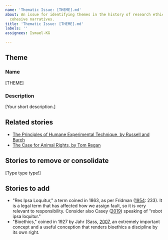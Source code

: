 ```yaml
---
name: 'Thematic Issue: [THEME].md'
about: An issue for identifying themes in the history of research ethics and creating
  cohesive narratives.
title: 'Thematic Issue: [THEME].md'
labels: ''
assignees: Ismael-KG

---
```


## Theme
### Name

<!-- Type the theme's name below and name the issue "Thematic Issue: [THEME]" where [THEME] is the name below. -->

[THEME]

### Description

<!-- Provide a short description about the theme. Consider questions such as "why is this theme particularly interesting?" "Are there enough stories for this to be a theme?" "Is this a new theme or one that has already emerged in The Timeline?" -->

[Your short description.]

## Related stories

<!-- Change the below, which is an example story related to the theme of "animal research ethics." -->

* [The Principles of Humane Experimental Technique, by Russell and Burch](https://github.com/Ismael-KG/A-History-of-Research-Ethics/blob/main/Stories/The%20Principles%20of%20Humane%20Experimental%20Technique%2C%20by%20Russell%20and%20Burch.md)
* [The Case for Animal Rights, by Tom Regan](https://github.com/Ismael-KG/A-History-of-Research-Ethics/blob/main/Published%20but%20needs%20improving/The%20Case%20for%20Animal%20Rights%2C%20by%20Tom%20Regan.md)

## Stories to remove or consolidate

<!-- Type below which of the identified stories, if any, should be deleted. You will need to justify this suggestion. You might want to alternatively identified stories that might be worth consolidating into slightly longer stories. -->

[Type type type!]

## Stories to add

<!-- List any stories that should be added, and provide a short explanation as to why each is relevant. Below is an example list of new stories for the theme "coined terms." -->

* "Res Ipsa Loquitur," a term coined in 1863, as per Fridman ([1954](https://doi.org/10.2307/824843): 233). It is a legal term that has affected how we assign fault, so it is very relevant to responsibility. Consider also Casey ([2019](https://dx.doi.org/10.2139/ssrn.3327673)) speaking of "robot ipsa loquitur."
* "Bioethics," coined in 1927 by Jahr (Sass, [2007](https://doi.org/10.1353/ken.2008.0006), an extremely important concept and a useful conception that renders bioethics a discipline by its own right.
